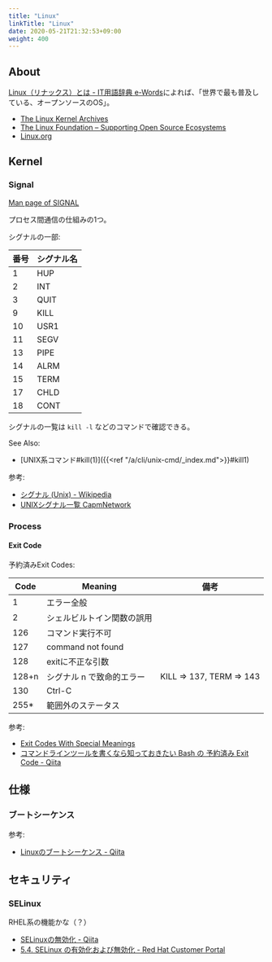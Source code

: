 ```yaml
---
title: "Linux"
linkTitle: "Linux"
date: 2020-05-21T21:32:53+09:00
weight: 400
---
```


## About

[Linux（リナックス）とは - IT用語辞典 e-Words](http://e-words.jp/w/Linux.html)によれば、「世界で最も普及している、オープンソースのOS」。

- [The Linux Kernel Archives](https://www.kernel.org/)
- [The Linux Foundation – Supporting Open Source Ecosystems](https://www.linuxfoundation.org/)
- [Linux.org](https://www.linux.org/)

## Kernel
### Signal

[Man page of SIGNAL](http://linuxjm.osdn.jp/html/LDP_man-pages/man7/signal.7.html)

プロセス間通信の仕組みの1つ。

シグナルの一部:

 番号 | シグナル名
------|------------
 1 | HUP
 2 | INT
 3 | QUIT
 9 | KILL
 10 | USR1
 11 | SEGV
 13 | PIPE
 14 | ALRM
 15 | TERM
 17 | CHLD
 18 | CONT

シグナルの一覧は `kill -l` などのコマンドで確認できる。

See Also:

- [UNIX系コマンド#kill(1)]({{<ref "/a/cli/unix-cmd/_index.md">}}#kill1)

参考:

- [シグナル (Unix) - Wikipedia](https://ja.wikipedia.org/wiki/%E3%82%B7%E3%82%B0%E3%83%8A%E3%83%AB_(Unix))
- [UNIXシグナル一覧 CapmNetwork](http://capm-network.com/?tag=UNIX%E3%82%B7%E3%82%B0%E3%83%8A%E3%83%AB%E4%B8%80%E8%A6%A7)

### Process
#### Exit Code

予約済みExit Codes:

| Code | Meaning | 備考 |
|---------|-------------|--------|
| 1 | エラー全般 | |
| 2 | シェルビルトイン関数の誤用 | |
| 126 | コマンド実行不可 | |
| 127 | command not found | |
| 128 | exitに不正な引数 | |
| 128+n | シグナル n で致命的エラー | KILL => 137, TERM => 143 |
| 130 | Ctrl-C | |
| 255* | 範囲外のステータス | |

参考:

- [Exit Codes With Special Meanings](http://tldp.org/LDP/abs/html/exitcodes.html "Exit Codes With Special Meanings")
- [コマンドラインツールを書くなら知っておきたい Bash の 予約済み Exit Code - Qiita](https://qiita.com/Linda_pp/items/1104d2d9a263b60e104b "コマンドラインツールを書くなら知っておきたい Bash の 予約済み Exit Code - Qiita")

## 仕様
### ブートシーケンス

参考:

- [Linuxのブートシーケンス - Qiita](https://qiita.com/taichitk/items/b3b69705be0e270e9f6e)

## セキュリティ
### SELinux

RHEL系の機能かな（？）

- [SELinuxの無効化 - Qiita](https://qiita.com/hanaita0102/items/5d3675e4dc1530b255ba "SELinuxの無効化 - Qiita")
- [5.4. SELinux の有効化および無効化 - Red Hat Customer Portal](https://access.redhat.com/documentation/ja-jp/red_hat_enterprise_linux/6/html/security-enhanced_linux/sect-security-enhanced_linux-working_with_selinux-enabling_and_disabling_selinux "5.4. SELinux の有効化および無効化 - Red Hat Customer Portal")
